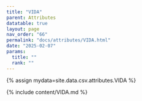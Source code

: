 ```yaml
---
title: "VIDA"
parent: Attributes
datatable: true
layout: page
nav_order: "66"
permalink: "docs/attributes/VIDA.html"
date: "2025-02-07"
params:
  title: ""
  rank: ""
---
```

{% assign mydata=site.data.csv.attributes.VIDA %} 

{% include content/VIDA.md %}

